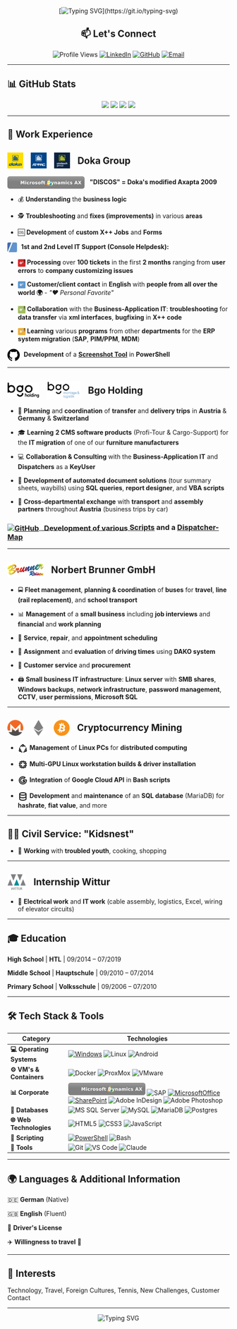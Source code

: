 <div align="center">
  
  <!-- Dynamic Typing Headline -->
  [![Typing SVG](https://readme-typing-svg.herokuapp.com?font=Fira+Code&size=28&duration=3000&pause=1000&color=00FF00&background=1A1A1A&center=true&vCenter=true&multiline=true&width=900&height=120&lines=👋+Welcome+to+my+GitHub!;🔧+Automation+Enthusiast+%7C+Problem+Solver;🏝️+Currently+on+Holiday!)](https://git.io/typing-svg)

## 📫 Let's Connect

![Profile Views](https://komarev.com/ghpvc/?username=Ezellhof&label=Profile%20views&color=00FF00&style=for-the-badge&labelColor=1A1A1A)
[![LinkedIn](https://img.shields.io/badge/LinkedIn-0077B5?style=for-the-badge&logo=linkedin&logoColor=white)](https://www.linkedin.com/in/erik-zellhofer-k1999?utm_source=share&utm_campaign=share_via&utm_content=profile&utm_medium=android_app)
[![GitHub](https://img.shields.io/badge/GitHub-100000?style=for-the-badge&logo=github&logoColor=white)](https://github.com/Ezellhof)
[![Email](https://img.shields.io/badge/Email-D14836?style=for-the-badge&logo=gmail&logoColor=white)](mailto:erik@kingslayer.cc)

</div>

---

## 📊 GitHub Stats

<div align="center">

<img height="150em" src="https://github-readme-stats.vercel.app/api/pin/?username=Ezellhof&repo=doka-screenshottool&theme=radical&bg_color=1A1A1A&title_color=00FF00&text_color=ffffff&icon_color=00FF00&border_color=00FF00&description_lines_count=3" />
<img height="150em" src="https://github-readme-stats.vercel.app/api?username=Ezellhof&show_icons=true&theme=radical&bg_color=1A1A1A&title_color=00FF00&text_color=ffffff&icon_color=00FF00&border_color=00FF00" />

<img height="150em" src="https://github-readme-stats.vercel.app/api/top-langs/?username=Ezellhof&layout=compact&theme=radical&bg_color=1A1A1A&title_color=00FF00&text_color=ffffff&border_color=00FF00" />
<img height="150em" src="https://github-readme-streak-stats.herokuapp.com/?user=Ezellhof&theme=radical&background=1A1A1A&stroke=00FF00&ring=00FF00&fire=00FF00&currStreakNum=ffffff&sideNums=ffffff&currStreakLabel=00FF00&sideLabels=ffffff&dates=ffffff" />

</div>

---

## 💼 Work Experience

## <img src="./assets/Doka_Logo_Square_RGB.svg" height="36" style="vertical-align: middle; margin-right: 12px;"> <img src="./assets/AtPac_Logo_Square_RGB.svg" height="36" style="vertical-align: bottom; margin-right: 12px;"> <img src="./assets/UG_Logo_Square_RGB_Lime_Blue.svg" height="36" style="vertical-align: middle; margin-right: 12px;"> <span style="vertical-align: middle;">Doka Group</span>

<img src="assets/AX2009_Badge.svg" alt="Logo" style="height: 2.0em; vertical-align: middle;"> &nbsp; **"DISCOS" = Doka's modified Axapta 2009**

* 💰 **Understanding** the **business logic**

- 🕵 **Troubleshooting** and **fixes (improvements)** in various **areas**

* 🆒 **Development** of **custom X++ Jobs** and **Forms**

<img src="assets/helpdesk-logo.svg" alt="Logo" style="height: 1.6em; vertical-align: middle; margin-left; margin-right: 5px;"> **1st and 2nd Level IT Support (Console Helpdesk):** 

* <img src="assets/Red_Bomb_Explo_Ticket.svg" alt="Red_Bomb_Ticket" style="height: 1.2em; vertical-align: middle;"> **Processing** over **100 tickets** in the first **2 months** ranging from **user errors** to **company customizing issues**

- <img src="assets/Blue_Ticket.svg" alt="Blue_Ticket" style="height: 1.2em; vertical-align: middle;">  **Customer/client contact** in **English** with **people from all over the world 🌍** - *"❤️ Personal Favorite"*

* <img src="assets/Green_Bomb_Explo_Ticket.svg" alt="Blue_Ticket" style="height: 1.2em; vertical-align: middle;"> **Collaboration** with the **Business-Application IT**: **troubleshooting** for **data transfer** via **xml interfaces**, **bugfixing** in **X++ code**

- <img src="assets/Yellow_Bomb_Explo_Ticket.svg" alt="Blue_Ticket" style="height: 1.2em; vertical-align: middle;"> **Learning** various **programs** from other **departments** for the **ERP system migration** (**SAP**, **PIM/PPM**, **MDM**)

<a href="https://github.com/Ezellhof"><img src="assets/github.svg" alt="Logo" style="height: 2.0em; vertical-align: middle; margin-right:5px;"></a> **Development** of a **[Screenshot Tool](https://github.com/Ezellhof/DOKA-ScreenShotTool)** in **PowerShell**

---

## <img src="assets/bgo_holding.svg" class="svg-darkmode" alt="Logo" style="height: 1.7em; vertical-align: middle; margin-right: 12px;"> <img src="assets/bgo_montage.svg" class="svg-darkmode" alt="Logo" style="height: 2.0em; vertical-align: middle; margin-right: 12px;"> <span style="vertical-align: middle;">Bgo Holding</span>

* 🚛 **Planning** and **coordination** of **transfer** and **delivery trips** in **Austria** & **Germany** & **Switzerland**

- 🎓 **Learning** **2 CMS software products** (Profi-Tour & Cargo-Support) for the **IT migration** of one of our **furniture manufacturers**

* 💻 **Collaboration & Consulting** with the **Business-Application IT** and **Dispatchers** as a **KeyUser**

- 🧾 **Development of automated document solutions** (tour summary sheets, waybills) using **SQL queries**, **report designer**, and **VBA scripts**

* 💁 **Cross-departmental exchange** with **transport** and **assembly partners** throughout **Austria** (business trips by car)

### <a href="https://github.com/BMLZellEr/bgo_montage_und_logistik"><picture><source media="(prefers-color-scheme: dark)" srcset=".assets/github-button-light.svg"><img src=".assets/github-button-dark.svg" alt="GitHub" height="36" style="vertical-align: middle;"></picture> <span style="vertical-align: middle;">&nbsp;&nbsp;**Development** of various **[Scripts](https://github.com/BMLZellEr/bgo_montage_und_logistik/tree/main/excel-makros)** and a **[Dispatcher-Map](https://bmlzeller.github.io/bgo_montage_und_logistik/austria_cargo_zone_map/index.html)** </span>

---

## <img src="assets/Brunner_Logo.svg" alt="Logo" style="height: 1.7em; vertical-align: middle; margin-right: 12px;"> <span style="vertical-align: middle;">Norbert Brunner GmbH</span>

* 🚍 **Fleet management**, **planning & coordination** of **buses** for **travel**, **line (rail replacement)**, and **school transport**

- 📊 **Management** of a **small business** including **job interviews** and **financial** and **work planning**

* 📆 **Service**, **repair**, and **appointment scheduling**

- 🚌 **Assignment** and **evaluation** of **driving times** using **DAKO system**

* 💸 **Customer service** and **procurement**

- 🖨️ **Small business IT infrastructure**: **Linux server** with **SMB shares**, **Windows backups**, **network infrastructure**, **password management**, **CCTV**, **user permissions**, **Microsoft SQL**

---

## <img src="assets/monero-colored.svg" alt="Logo" style="height: 1.7em; vertical-align: middle; margin-right: 12px;"> <img src="assets/ethereum-colored.svg" alt="Logo" style="height: 1.7em; vertical-align: middle; margin-right: 12px;"> <img src="assets/bitcoin-colored.svg" alt="Logo" style="height: 1.7em; vertical-align: middle; margin-right: 12px;"> <span style="vertical-align: middle;">Cryptocurrency Mining</span>

* <img src="assets/ubuntu.svg" class="svg-darkmode"  alt="Logo" style="height: 1.6em; vertical-align: middle;"> **Management** of **Linux PCs** for **distributed computing**

- <img src="assets/cpu.svg" class="svg-darkmode"  alt="Logo" style="height: 1.6em; vertical-align: middle;"> **Multi-GPU Linux workstation builds & driver installation**

* <img src="assets/google.svg" class="svg-darkmode" alt="Logo" style="height: 1.6em; vertical-align: middle;">  **Integration** of **Google Cloud API** in **Bash scripts**

- <img src="assets/database.svg" class="svg-darkmode"  alt="Logo" style="height: 1.6em; vertical-align: middle;"> **Development** and **maintenance** of an **SQL database** (MariaDB) for **hashrate**, **fiat value**, and more

---

## 🧑‍🏫 Civil Service: "Kidsnest"

* 🤹 **Working** with **troubled youth**, cooking, shopping

---

## <img src="assets/wittur.svg" alt="Logo" style="height: 1.7em; vertical-align: middle; margin-right: 12px;"> <span style="vertical-align: middle;">Internship Wittur</span>

* 🔌 **Electrical work** and **IT work** (cable assembly, logistics, Excel, wiring of elevator circuits)

---

## 🎓 Education

**High School** | **HTL** | 09/2014 – 07/2019

**Middle School** | **Hauptschule** | 09/2010 – 07/2014

**Primary School** | **Volksschule** | 09/2006 – 07/2010

---

## 🛠️ Tech Stack & Tools

<div align="center">

| Category | Technologies |
|----------|-------------|
| **💻 Operating Systems** | [![Windows](https://custom-icon-badges.demolab.com/badge/Windows-0078D6?logo=windows-logo-erik&logoColor=0C2340&style=for-the-badge)](https://www.microsoft.com) ![Linux](https://img.shields.io/badge/Linux-FCC624?style=for-the-badge&logo=linux&logoColor=black) ![Android](https://img.shields.io/badge/Android-3DDC84?style=for-the-badge&logo=android&logoColor=white) |
| **⚙️ VM's & Containers** | ![Docker](https://img.shields.io/badge/Docker-2496ED?style=for-the-badge&logo=docker&logoColor=white) ![ProxMox](https://img.shields.io/badge/Proxmox-E57000?style=for-the-badge&logo=proxmox&logoColor=white) ![VMware](https://img.shields.io/badge/VMware-231f20?style=for-the-badge&logo=VMware&logoColor=white) |
| **📊 Corporate** | <img src="assets/AX2009_Badge.svg" alt="Microsoft Dynamics AX" height="28"/> ![SAP](https://img.shields.io/badge/SAP-0FAAFF?style=for-the-badge&logo=sap&logoColor=white) [![MicrosoftOffice](https://custom-icon-badges.demolab.com/badge/Microsoft%20Office-D83B01?logo=office-logo-erik&logoColor=FFFFFF&style=for-the-badge)](https://www.microsoft.com) [![SharePoint](https://custom-icon-badges.demolab.com/badge/Sharepoint-1a9ba1?logo=sharepoint-logo-erik&logoColor=FFFFFF&style=for-the-badge)](https://www.microsoft.com) ![Adobe InDesign](https://img.shields.io/badge/Adobe%20InDesign-49021F?style=for-the-badge&logo=adobeindesign&logoColor=white) ![Adobe Photoshop](https://img.shields.io/badge/adobe%20photoshop-%2331A8FF.svg?style=for-the-badge&logo=adobe%20photoshop&logoColor=white) |
| **💾 Databases** | ![MS SQL Server](https://img.shields.io/badge/Microsoft%20SQL%20Server-CC2927?style=for-the-badge&logo=microsoft%20sql%20server&logoColor=white) ![MySQL](https://img.shields.io/badge/mysql-%2300f.svg?style=for-the-badge&logo=mysql&logoColor=white) ![MariaDB](https://img.shields.io/badge/MariaDB-003545?style=for-the-badge&logo=mariadb&logoColor=white) ![Postgres](https://img.shields.io/badge/PostgreSQL-316192?style=for-the-badge&logo=postgresql&logoColor=white) |
| **🌐 Web Technologies** | ![HTML5](https://img.shields.io/badge/html5-%23E34F26.svg?style=for-the-badge&logo=html5&logoColor=white) ![CSS3](https://img.shields.io/badge/css3-%231572B6.svg?style=for-the-badge&logo=css3&logoColor=white) ![JavaScript](https://img.shields.io/badge/javascript-%23323330.svg?style=for-the-badge&logo=javascript&logoColor=%23F7DF1E) |
| **📃 Scripting** | [![PowerShell](https://custom-icon-badges.demolab.com/badge/Powershell-5391FE?logo=powershell-logo-erik&logoColor=&style=for-the-badge)](https://www.microsoft.com) ![Bash](https://img.shields.io/badge/Bash-4EAA25?style=for-the-badge&logo=GNU%20Bash&logoColor=white) |
| **🔧 Tools** | ![Git](https://img.shields.io/badge/git-%23F05033.svg?style=for-the-badge&logo=git&logoColor=white) ![VS Code](https://img.shields.io/badge/Visual%20Studio%20Code-0078d7.svg?style=for-the-badge&logo=visual-studio-code&logoColor=white) ![Claude](https://img.shields.io/badge/Claude-D97757?style=for-the-badge&logo=claude&logoColor=white) |

</div>

---

## 🌍 Languages & Additional Information

🇩🇪 **German** (Native)
 
🇬🇧 **English** (Fluent)

🚗 **Driver's License**

✈️ **Willingness to travel** 💯

---

## 🎯 Interests

Technology, Travel, Foreign Cultures, Tennis, New Challenges, Customer Contact

---

<div align="center">
  
![Typing SVG](https://readme-typing-svg.herokuapp.com?font=Fira+Code&size=20&duration=2000&pause=1000&color=00FF00&center=true&vCenter=true&width=500&lines=Keep+coding!+💻;Automation+is+Key!+🔧;Thanks+for+visiting+my+profile!+🚀)

</div>
